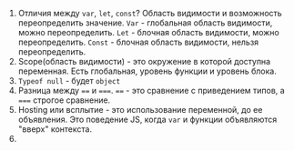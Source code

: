 1. Отличия между `var`, `let`, `const`?
	Область видимости и возможность переопределить значение. `Var` - глобальная область видимости, можно переопределить. `Let` - блочная область видимости, можно переопределить. `Const` - блочная область видимости, нельзя переопределить.
2. Scope(область видимости) - это окружение в которой доступна переменная. Есть глобальная, уровень функции и уровень блока.
3. `Typeof null` - будет `object` 
4. Разница между ` == ` и ` === `.   ` == ` - это сравнение с приведением типов, а ` === ` строгое сравнение.
5. Hosting или всплытие - это использование переменной, до ее объявления. Это поведение JS, когда `var` и функции объявляются "вверх" контекста.
6. 
